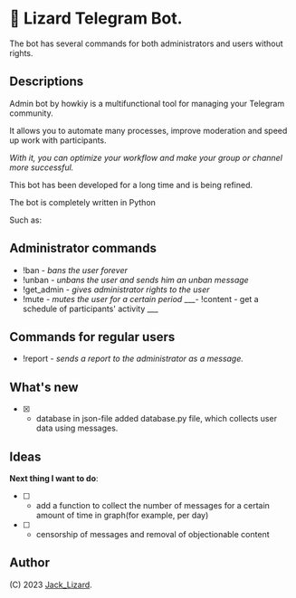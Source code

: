 # 🦎 Lizard Telegram Bot.
The bot has several commands for both administrators and users without rights.

## Descriptions
Admin bot by howkiy is a multifunctional tool for managing your Telegram community. 

It allows you to automate many processes, improve moderation and speed up work with participants. 

*With it, you can optimize your workflow and make your group or channel more successful.*

This bot has been developed for a long time and is being refined.

The bot is completely written in Python

Such as:
## __Administrator commands__

- !ban - *bans the user forever*
- !unban - *unbans the user and sends him an unban message*
- !get_admin - *gives administrator rights to the user*
- !mute - *mutes the user for a certain period*
___- !content - get a schedule of participants' activity ___
## __Commands for regular users__
- !report - *sends a report to the administrator as a message.*

## What's new
- [x] - database in json-file added database.py file, which collects user data using messages.
## Ideas
__Next thing I want to do__:
- [ ] - add a function to collect the number of messages for a certain amount of time in graph(for example, per day)
- [ ] - censorship of messages and removal of objectionable content

## Author
(C) 2023 [Jack_Lizard](https://t.me/jack_lizard).
